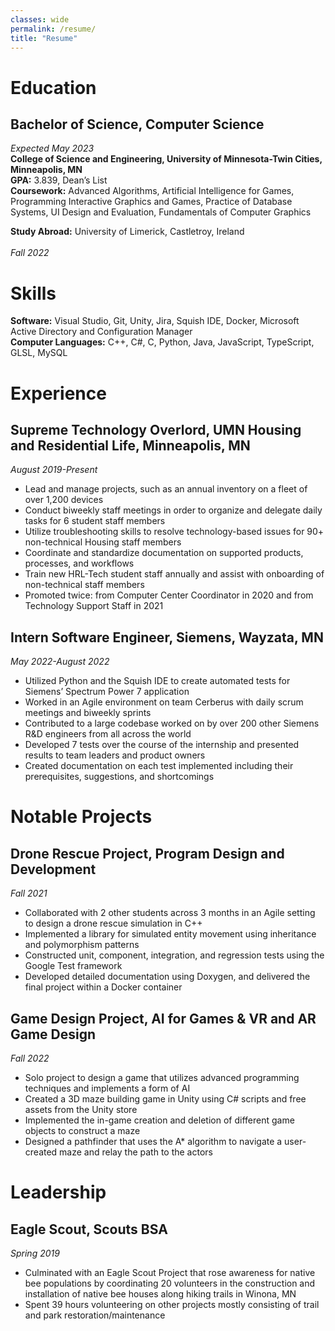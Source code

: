 ```yaml
---
classes: wide
permalink: /resume/
title: "Resume"
---
```


# Education
## Bachelor of Science, Computer Science 							            
*Expected May 2023* <br>
**College of Science and Engineering, University of Minnesota-Twin Cities, Minneapolis, MN** <br>
**GPA:** 3.839, Dean’s List <br>
**Coursework:** Advanced Algorithms, Artificial Intelligence for Games, Programming Interactive Graphics and Games, Practice of Database Systems, UI Design and Evaluation, Fundamentals of Computer Graphics

**Study Abroad:** University of Limerick, Castletroy, Ireland <br>			
*Fall 2022*

# Skills
**Software:** Visual Studio, Git, Unity, Jira, Squish IDE, Docker, Microsoft Active Directory and Configuration Manager <br>
**Computer Languages:** C++, C#, C, Python, Java, JavaScript, TypeScript, GLSL, MySQL

# Experience
## Supreme Technology Overlord, UMN Housing and Residential Life, Minneapolis, MN 	         
*August 2019-Present*
- Lead and manage projects, such as an annual inventory on a fleet of over 1,200 devices
- Conduct biweekly staff meetings in order to organize and delegate daily tasks for 6 student staff members
- Utilize troubleshooting skills to resolve technology-based issues for 90+ non-technical Housing staff members
- Coordinate and standardize documentation on supported products, processes, and workflows
- Train new HRL-Tech student staff annually and assist with onboarding of non-technical staff members
- Promoted twice: from Computer Center Coordinator in 2020 and from Technology Support Staff in 2021
## Intern Software Engineer, Siemens, Wayzata, MN						     
*May 2022-August 2022*
- Utilized Python and the Squish IDE to create automated tests for Siemens’ Spectrum Power 7 application
- Worked in an Agile environment on team Cerberus with daily scrum meetings and biweekly sprints
- Contributed to a large codebase worked on by over 200 other Siemens R&D engineers from all across the world 
- Developed 7 tests over the course of the internship and presented results to team leaders and product owners
- Created documentation on each test implemented including their prerequisites, suggestions, and shortcomings

# Notable Projects
## Drone Rescue Project, Program Design and Development						              
*Fall 2021*
- Collaborated with 2 other students across 3 months in an Agile setting to design a drone rescue simulation in C++
- Implemented a library for simulated entity movement using inheritance and polymorphism patterns
- Constructed unit, component, integration, and regression tests using the Google Test framework 
- Developed detailed documentation using Doxygen, and delivered the final project within a Docker container
## Game Design Project, AI for Games & VR and AR Game Design					              
*Fall 2022*
- Solo project to design a game that utilizes advanced programming techniques and implements a form of AI
- Created a 3D maze building game in Unity using C# scripts and free assets from the Unity store
- Implemented the in-game creation and deletion of different game objects to construct a maze
- Designed a pathfinder that uses the A* algorithm to navigate a user-created maze and relay the path to the actors

# Leadership
## Eagle Scout, Scouts BSA									      	         
*Spring 2019*
- Culminated with an Eagle Scout Project that rose awareness for native bee populations by coordinating 20 volunteers in the construction and installation of native bee houses along hiking trails in Winona, MN
- Spent 39 hours volunteering on other projects mostly consisting of trail and park restoration/maintenance
